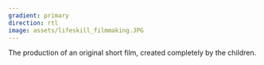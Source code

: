 ```yaml
---
gradient: primary
direction: rtl
image: assets/lifeskill_filmmaking.JPG
---
```

The production of an original short film, created completely by the children.